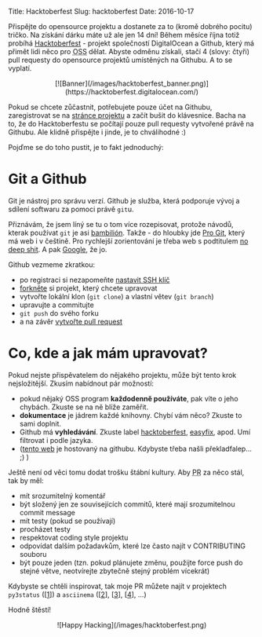 Title: Hacktoberfest 
Slug: hacktoberfest
Date: 2016-10-17

Přispějte do opensource projektu a dostanete za to (kromě dobrého pocitu) tričko. Na získání dárku máte už ale jen 14 dní! Během měsíce října totiž probíhá [Hacktoberfest](https://hacktoberfest.digitalocean.com/) - projekt společností DigitalOcean a Github, který má přimět lidi něco pro <abbr title="OpenSouce Software">OSS</abbr> dělat. Abyste odměnu získali, stačí 4 (slovy: čtyři) pull requesty do opensource projektů umístěných na Githubu. A to se vyplatí.

<center>
[![Banner](/images/hacktoberfest_banner.png)](https://hacktoberfest.digitalocean.com/)
</center>

Pokud se chcete zůčastnit, potřebujete pouze účet na Githubu, zaregistrovat se na [stránce projektu](https://hacktoberfest.digitalocean.com) a začít bušit do klávesnice. Bacha na to, že do Hacktoberfestu se počítají pouze pull requesty vytvořené právě na Githubu. Ale klidně přispějte i jinde, je to chválihodné :)

Pojďme se do toho pustit, je to fakt jednoduchý:

Git a Github
===

Git je nástroj pro správu verzí. Github je služba, která podporuje vývoj a sdílení softwaru za pomoci právě `git`u.

Přiznávám, že jsem líný se tu o tom více rozepisovat, protože návodů, kterak používat `git` je asi [bambilión](http://necyklopedie.wikia.com/wiki/Bambilion). Takže - do hloubky jde [Pro Git](https://git-scm.com/book/cs/v1), který má web i v češtině. Pro rychlejší zorientování je třeba web s podtitulem [no deep shit](http://rogerdudler.github.io/git-guide/). A pak [Google](http://lmgtfy.com/?q=how+to+git), že jo.

Github vezmeme zkratkou:

* po registraci si nezapomeňte [nastavit SSH klíč](https://help.github.com/articles/adding-a-new-ssh-key-to-your-github-account/)
* [forkněte](https://help.github.com/articles/fork-a-repo/) si projekt, který chcete upravovat
* vytvořte lokální klon (`git clone`) a vlastní větev (`git branch`)
* upravujte a commitujte
* `git push` do svého forku
* a na závěr [vytvořte pull request](https://help.github.com/articles/creating-a-pull-request/)

Co, kde a jak mám upravovat?
====

Pokud nejste přispěvatelem do nějakého projektu, může být tento krok nejsložitější. Zkusím nabídnout pár možností:

* pokud nějaký OSS program **každodenně používáte**, pak víte o jeho chybách. Zkuste se na ně blíže zaměřit.
* **dokumentace** je jádrem každé knihovny. Chybí vám něco? Zkuste to sami doplnit.
* Github má **vyhledávání**. Zkuste label [hacktoberfest](https://github.com/search?l=&q=state%3Aopen+label%3Ahacktoberfest&ref=advsearch&type=Issues&utf8=%E2%9C%93), [easyfix](https://github.com/search?utf8=%E2%9C%93&q=state%3Aopen+label%3Aeasyfix&type=Issues&ref=searchresults), apod. Umí filtrovat i podle jazyka.
* ([tento web](https://github.com/jakubjedelsky/stderr.cz) je hostovaný na githubu. Kdybyste třeba našli překladfalep... ;) )

Ještě není od věci tomu dodat trošku štábní kultury. Aby <abbr title="Pull Request">PR</abbr> za něco stál, tak by měl:

* mít srozumitelný komentář
* být složený jen ze souvisejících commitů, které mají srozumitelnou commit message
* mít testy (pokud se používají)
* procházet testy
* respektovat coding style projektu
* odpovídat dalším požadavkům, které lze často najít v CONTRIBUTING souboru
* být pouze jeden (tzn. pokud plánujete změnu, použijte force push do stejné větve, neotvírejte zbytečně stejný problém vícekrát)

Kdybyste se chtěli inspirovat, tak moje PR můžete najít v projektech `py3status` ([[1](https://github.com/ultrabug/py3status/pull/505)]) a `asciinema` ([[2](https://github.com/asciinema/asciinema/pull/180)], [[3](https://github.com/asciinema/asciinema/pull/179)], [[4](https://github.com/asciinema/asciinema/pull/181)], ...)

Hodně štěstí!
<center>
![Happy Hacking](/images/hacktoberfest.png)
</center>
